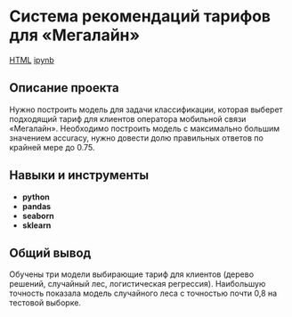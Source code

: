 # Система рекомендаций тарифов для «Мегалайн»

[HTML](https://github.com/aq2003/Portfolio/blob/main/Taxi%20Service/P12_Portfolio.html)     [ipynb](https://github.com/aq2003/Portfolio/blob/main/Taxi%20Service/P12_Portfolio.ipynb)

## Описание проекта

Нужно построить модель для задачи классификации, которая выберет подходящий тариф для клиентов оператора мобильной связи «Мегалайн». Необходимо построить модель с максимально большим значением accuracy, нужно довести долю правильных ответов по крайней мере до 0.75.

## Навыки и инструменты

- **python**
- **pandas**
- **seaborn**
- **sklearn**

## 

## Общий вывод

Обучены три модели выбирающие тариф для клиентов (дерево решений, случайный лес, логистическая регрессия). Наибольшую точность показала модель случайного леса с точностью почти 0,8 на тестовой выборке.